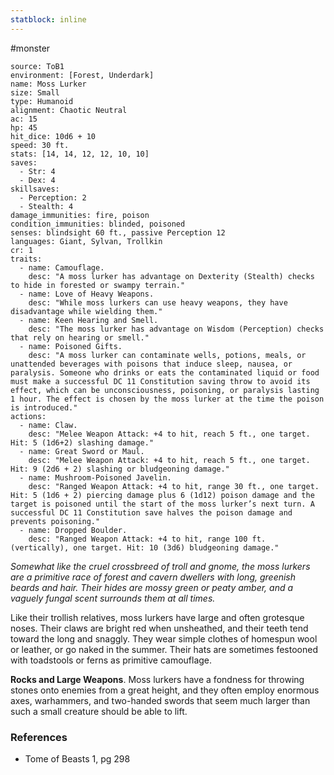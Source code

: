 ```yaml
---
statblock: inline
---
```

 #monster 

```statblock
source: ToB1
environment: [Forest, Underdark]
name: Moss Lurker
size: Small
type: Humanoid
alignment: Chaotic Neutral
ac: 15
hp: 45
hit_dice: 10d6 + 10
speed: 30 ft.
stats: [14, 14, 12, 12, 10, 10]
saves:
  - Str: 4
  - Dex: 4
skillsaves:
  - Perception: 2
  - Stealth: 4
damage_immunities: fire, poison
condition_immunities: blinded, poisoned
senses: blindsight 60 ft., passive Perception 12
languages: Giant, Sylvan, Trollkin
cr: 1
traits:
  - name: Camouflage.
    desc: "A moss lurker has advantage on Dexterity (Stealth) checks to hide in forested or swampy terrain."
  - name: Love of Heavy Weapons.
    desc: "While moss lurkers can use heavy weapons, they have disadvantage while wielding them."
  - name: Keen Hearing and Smell.
    desc: "The moss lurker has advantage on Wisdom (Perception) checks that rely on hearing or smell."
  - name: Poisoned Gifts.
    desc: "A moss lurker can contaminate wells, potions, meals, or unattended beverages with poisons that induce sleep, nausea, or paralysis. Someone who drinks or eats the contaminated liquid or food must make a successful DC 11 Constitution saving throw to avoid its effect, which can be unconsciousness, poisoning, or paralysis lasting 1 hour. The effect is chosen by the moss lurker at the time the poison is introduced."
actions:
  - name: Claw.
    desc: "Melee Weapon Attack: +4 to hit, reach 5 ft., one target. Hit: 5 (1d6+2) slashing damage."
  - name: Great Sword or Maul.
    desc: "Melee Weapon Attack: +4 to hit, reach 5 ft., one target. Hit: 9 (2d6 + 2) slashing or bludgeoning damage."
  - name: Mushroom-Poisoned Javelin.
    desc: "Ranged Weapon Attack: +4 to hit, range 30 ft., one target. Hit: 5 (1d6 + 2) piercing damage plus 6 (1d12) poison damage and the target is poisoned until the start of the moss lurker’s next turn. A successful DC 11 Constitution save halves the poison damage and prevents poisoning."
  - name: Dropped Boulder.
    desc: "Ranged Weapon Attack: +4 to hit, range 100 ft. (vertically), one target. Hit: 10 (3d6) bludgeoning damage."
```

_Somewhat like the cruel crossbreed of troll and gnome, the moss lurkers are a primitive race of forest and cavern dwellers with long, greenish beards and hair. Their hides are mossy green or peaty amber, and a vaguely fungal scent surrounds them at all times._

Like their trollish relatives, moss lurkers have large and often grotesque noses. Their claws are bright red when unsheathed, and their teeth tend toward the long and snaggly. They wear simple clothes of homespun wool or leather, or go naked in the summer. Their hats are sometimes festooned with toadstools or ferns as primitive camouflage.

**Rocks and Large Weapons**. Moss lurkers have a fondness for throwing stones onto enemies from a great height, and they often employ enormous axes, warhammers, and two-handed swords that seem much larger than such a small creature should be able to lift.

### References

* Tome of Beasts 1, pg 298
